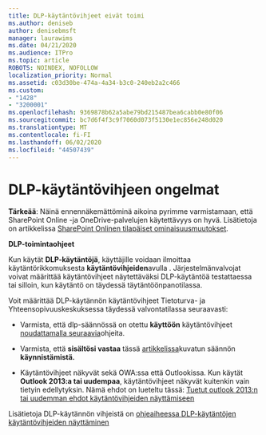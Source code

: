 ```yaml
---
title: DLP-käytäntövihjeet eivät toimi
ms.author: deniseb
author: denisebmsft
manager: laurawims
ms.date: 04/21/2020
ms.audience: ITPro
ms.topic: article
ROBOTS: NOINDEX, NOFOLLOW
localization_priority: Normal
ms.assetid: c03d30be-474a-4a34-b3c0-240eb2a2c466
ms.custom:
- "1428"
- "3200001"
ms.openlocfilehash: 9369878b62a5abe79bd215487bea6cabb0e80f06
ms.sourcegitcommit: bc7d6f4f3c9f7060d073f5130e1ec856e248d020
ms.translationtype: MT
ms.contentlocale: fi-FI
ms.lasthandoff: 06/02/2020
ms.locfileid: "44507439"
---
```

# <a name="dlp-policy-tip-issues"></a>DLP-käytäntövihjeen ongelmat

**Tärkeää**: Näinä ennennäkemättöminä aikoina pyrimme varmistamaan, että SharePoint Online -ja OneDrive-palvelujen käytettävyys on hyvä. Lisätietoja on artikkelissa [SharePoint Onlinen tilapäiset ominaisuusmuutokset](https://aka.ms/ODSPAdjustments).

**DLP-toimintaohjeet**

Kun käytät **DLP-käytäntöjä**, käyttäjille voidaan ilmoittaa käytäntörikkomuksesta **käytäntövihjeiden**avulla . Järjestelmänvalvojat voivat määrittää käytäntövihjeet näytettäväksi DLP-käytäntöä testattaessa tai silloin, kun käytäntö on täydessä täytäntöönpanotilassa.
  
Voit määrittää DLP-käytännön käytäntövihjeet Tietoturva- ja Yhteensopivuuskeskuksessa täydessä valvontatilassa seuraavasti:
  
- Varmista, että dlp-säännössä on otettu **käyttöön** käytäntövihjeet [noudattamalla seuraavia](https://docs.microsoft.com/microsoft-365/compliance/use-notifications-and-policy-tips)ohjeita.

- Varmista, että **sisältösi vastaa** tässä [artikkelissa](https://docs.microsoft.com/microsoft-365/compliance/sensitive-information-type-entity-definitions)kuvatun säännön **käynnistämistä.**

- Käytäntövihjeet näkyvät sekä OWA:ssa että Outlookissa. Kun käytät **Outlook 2013:a tai uudempaa**, käytäntövihjeet näkyvät kuitenkin vain tietyin edellytyksin. Nämä ehdot on lueteltu tässä: [Tuetut outlook 2013:n tai uudemman ehdot käytäntövihjeiden näyttämiseen](https://docs.microsoft.com/microsoft-365/compliance/use-notifications-and-policy-tips)

Lisätietoja DLP-käytännön vihjeistä on [ohjeaiheessa DLP-käytäntöjen käytäntövihjeiden näyttäminen](https://docs.microsoft.com/microsoft-365/compliance/use-notifications-and-policy-tips)
  